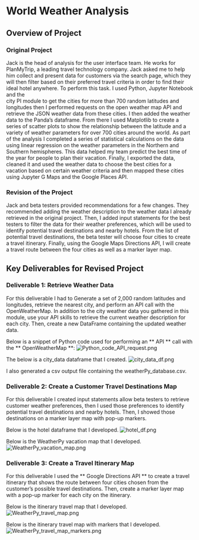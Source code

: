 # World Weather Analysis

## Overview of Project

### Original Project
Jack is the head of analysis for the user interface team. He works for PlanMyTrip, a leading 
travel technology company. Jack asked me to help him collect and present data for customers 
via the search page, which they will then filter based on their preferred travel criteria in order to 
find their ideal hotel anywhere. To perform this task. I used Python, Jupyter Notebook and the  
city PI module to get the cities for more than 700 random latitudes and longitudes then I performed 
requests on the open weather map API and retrieve the JSON weather data from these cities. I 
then added the weather data to the Panda’s dataframe. From there I used Matplotlib to create a 
series of scatter plots to show the relationship between the latitude and a variety of weather 
parameters for over 700 cities around the world. As part of the analysis I completed a series 
of statistical calculations on the data using linear regression on the weather parameters in the 
Northern and Southern hemispheres. This data helped my team predict the best time of the year 
for people to plan their vacation. Finally, I exported the data, cleaned it and used the weather 
data to choose the best cities for a vacation based on certain weather criteria and then mapped 
these cities using Jupyter G Maps and the Google Places API. </p>

### Revision of the Project
Jack and beta testers provided recommendations for a few changes. They recommended adding the 
weather description to the weather data I already retrieved in the original project. Then, I added 
input statements for the best testers to filter the data for their weather preferences, which 
will be used to identify potential travel destinations and nearby hotels. From the list of 
potential travel destinations, the beta tester will choose four cities to create a travel itinerary. 
Finally, using the Google Maps Directions API, I will create a travel route between the four 
cities as well as a marker layer map. </p>

## Key Deliverables for Revised Project

### Deliverable 1: Retrieve Weather Data
For this deliverable I had to Generate a set of 2,000 random latitudes and longitudes, retrieve 
the nearest city, and perform an API call with the OpenWeatherMap. In addition to the city weather
data you gathered in this module, use your API skills to retrieve the current weather description
for each city. Then, create a new DataFrame containing the updated weather data.

Below is a snippet of Python code used for performing an ** API ** call with the ** OpenWeatherMap **:
![Python_code_API_request.png](https://github.com/Robertfnicholson/World_Weather_Analysis/blob/862513256d05338fbec82927ad37f1c69cdfbcc6/Weather_Database/Python_code_API_request.png)

The below is a city_data dataframe that I created.
![city_data_df.png](https://github.com/Robertfnicholson/World_Weather_Analysis/blob/862513256d05338fbec82927ad37f1c69cdfbcc6/Weather_Database/city_data_df.png)

I also generated a csv output file containing the weatherPy_database.csv.</p>

### Deliverable 2: Create a Customer Travel Destinations Map
For this deliverable I created input statements allow beta testers to retrieve customer weather 
preferences, then I used those preferences to identify potential travel destinations and nearby 
hotels. Then, I showed those destinations on a marker layer map with pop-up markers.

Below is the hotel dataframe that I developed.
![hotel_df.png](https://github.com/Robertfnicholson/World_Weather_Analysis/blob/e078c65beed79a0bad6c12a5adc5106ac789b3e3/Vacation_Search/hotel_df.png)

Below is the WeatherPy vacation map that I developed.
![WeatherPy_vacation_map.png](https://github.com/Robertfnicholson/World_Weather_Analysis/blob/e078c65beed79a0bad6c12a5adc5106ac789b3e3/Vacation_Search/WeatherPy_vacation_map.png)
</p>

### Deliverable 3: Create a Travel Itinerary Map
For this deliverable I used the ** Google Directions API ** to create a travel itinerary that 
shows the route between four cities chosen from the customer’s possible travel destinations. 
Then, create a marker layer map with a pop-up marker for each city on the itinerary.

Below is the itinerary travel map that I developed.
![WeatherPy_travel_map.png](https://github.com/Robertfnicholson/World_Weather_Analysis/blob/e078c65beed79a0bad6c12a5adc5106ac789b3e3/Vacation_Itinerary/WeatherPy_travel_map.png)

Below is the itinerary travel map with markers that I developed.
![WeatherPy_travel_map_markers.png](https://github.com/Robertfnicholson/World_Weather_Analysis/blob/e078c65beed79a0bad6c12a5adc5106ac789b3e3/Vacation_Itinerary/WeatherPy_travel_map_markers.png)
</p>



